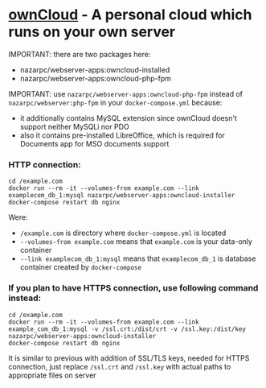 # [ownCloud](https://owncloud.org/) - A personal cloud which runs on your own server

IMPORTANT: there are two packages here:
* nazarpc/webserver-apps:owncloud-installed
* nazarpc/webserver-apps:owncloud-php-fpm

IMPORTANT: use `nazarpc/webserver-apps:owncloud-php-fpm` instead of `nazarpc/webserver:php-fpm` in your `docker-compose.yml` because:
* it additionally contains MySQL extension since ownCloud doesn't support neither MySQLi nor PDO
* also it contains pre-installed LibreOffice, which is required for Documents app for MSO documents support

### HTTP connection:
```
cd /example.com
docker run --rm -it --volumes-from example.com --link examplecom_db_1:mysql nazarpc/webserver-apps:owncloud-installer
docker-compose restart db nginx
```
Were:
* `/example.com` is directory where `docker-compose.yml` is located
* `--volumes-from example.com` means that `example.com` is your data-only container
* `--link examplecom_db_1:mysql` means that `examplecom_db_1` is database container created by `docker-compose`

### If you plan to have HTTPS connection, use following command instead:
```
cd /example.com
docker run --rm -it --volumes-from example.com --link example_com_db_1:mysql -v /ssl.crt:/dist/crt -v /ssl.key:/dist/key nazarpc/webserver-apps:owncloud-installer
docker-compose restart db nginx
```
It is similar to previous with addition of SSL/TLS keys, needed for HTTPS  connection, just replace `/ssl.crt` and `/ssl.key` with actual paths to appropriate files on server
